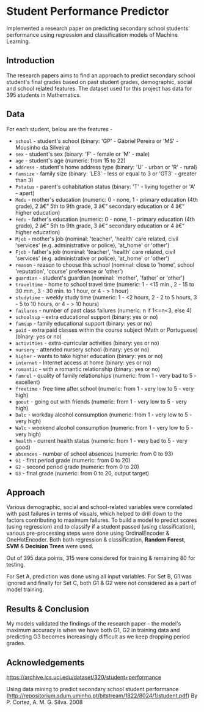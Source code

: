 # Student Performance Predictor

Implemented a research paper on predicting secondary school students' performance using regression and classification models of Machine Learning.

## Introduction
The research papers aims to find an approach to predict secondary school student's final grades based on past student grades, demographic, social and school related features. The dataset used for this project has data for 395 students in Mathematics.

## Data
For each student, below are the features -

- `school` - student's school (binary: 'GP' - Gabriel Pereira or 'MS' - Mousinho da Silveira)
- `sex` - student's sex (binary: 'F' - female or 'M' - male)
- `age` - student's age (numeric: from 15 to 22)
- `address` - student's home address type (binary: 'U' - urban or 'R' - rural)
- `famsize` - family size (binary: 'LE3' - less or equal to 3 or 'GT3' - greater than 3)
- `Pstatus` - parent's cohabitation status (binary: 'T' - living together or 'A' - apart)
- `Medu` - mother's education (numeric: 0 - none,  1 - primary education (4th grade), 2 â€“ 5th to 9th grade, 3 â€“ secondary education or 4 â€“ higher education)
- `Fedu` - father's education (numeric: 0 - none,  1 - primary education (4th grade), 2 â€“ 5th to 9th grade, 3 â€“ secondary education or 4 â€“ higher education)
- `Mjob` - mother's job (nominal: 'teacher', 'health' care related, civil 'services' (e.g. administrative or police), 'at_home' or 'other')
- `Fjob` - father's job (nominal: 'teacher', 'health' care related, civil 'services' (e.g. administrative or police), 'at_home' or 'other')
- `reason` - reason to choose this school (nominal: close to 'home', school 'reputation', 'course' preference or 'other')
- `guardian` - student's guardian (nominal: 'mother', 'father' or 'other')
- `traveltime` - home to school travel time (numeric: 1 - <15 min., 2 - 15 to 30 min., 3 - 30 min. to 1 hour, or 4 - > 1 hour)
- `studytime` - weekly study time (numeric: 1 - <2 hours, 2 - 2 to 5 hours, 3 - 5 to 10 hours, or 4 - > 10 hours)
- `failures` - number of past class failures (numeric: n if 1<=n<3, else 4)
- `schoolsup` - extra educational support (binary: yes or no)
- `famsup` - family educational support (binary: yes or no)
- `paid` - extra paid classes within the course subject (Math or Portuguese) (binary: yes or no)
- `activities` - extra-curricular activities (binary: yes or no)
- `nursery` - attended nursery school (binary: yes or no)
- `higher` - wants to take higher education (binary: yes or no)
- `internet` - Internet access at home (binary: yes or no)
- `romantic` - with a romantic relationship (binary: yes or no)
- `famrel` - quality of family relationships (numeric: from 1 - very bad to 5 - excellent)
- `freetime` - free time after school (numeric: from 1 - very low to 5 - very high)
- `goout` - going out with friends (numeric: from 1 - very low to 5 - very high)
- `Dalc` - workday alcohol consumption (numeric: from 1 - very low to 5 - very high)
- `Walc` - weekend alcohol consumption (numeric: from 1 - very low to 5 - very high)
- `health` - current health status (numeric: from 1 - very bad to 5 - very good)
- `absences` - number of school absences (numeric: from 0 to 93)
- `G1` - first period grade (numeric: from 0 to 20)
- `G2` - second period grade (numeric: from 0 to 20)
- `G3` - final grade (numeric: from 0 to 20, output target)

## Approach
Various demographic, social and school-related variables were correlated with past failures in terms of visuals, which helped to drill down to the factors contributing to maximum failures. To build a model to predict scores (using regression) and to classify if a student passed (using classification), various pre-processing steps were done using OrdinalEncoder & OneHotEncoder. Both both regression & classification, **Random Forest**, **SVM** & **Decision Trees** were used.

Out of 395 data points, 315 were considered for training & remaining 80 for testing.

For Set A, prediction was done using all input variables. For Set B, G1 was ignored and finally for Set C, both G1 & G2 were not considered as a part of model training.

## Results & Conclusion
My models validated the findings of the research paper - the model's maximum accuracy is when we have both G1, G2 in training data and predicting G3 becomes increasingly difficult as we keep dropping period grades. 

## Acknowledgements

https://archive.ics.uci.edu/dataset/320/student+performance

Using data mining to predict secondary school student performance (http://repositorium.sdum.uminho.pt/bitstream/1822/8024/1/student.pdf) By P. Cortez, A. M. G. Silva. 2008

